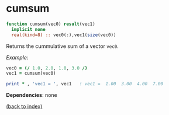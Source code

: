 # cumsum

```fortran
function cumsum(vec0) result(vec1)
  implicit none
  real(kind=8) :: vec0(:),vec1(size(vec0))
```

Returns the cummulative sum of a vector ```vec0```.

_Example_:

```fortran
vec0 = (/ 1.0, 2.0, 1.0, 3.0 /) 
vec1 = cumsum(vec0)

print * , 'vec1 = ', vec1   ! vec1 =  1.00  3.00  4.00  7.00
```

**Dependencies**: none

[(back to index)](index.md)
